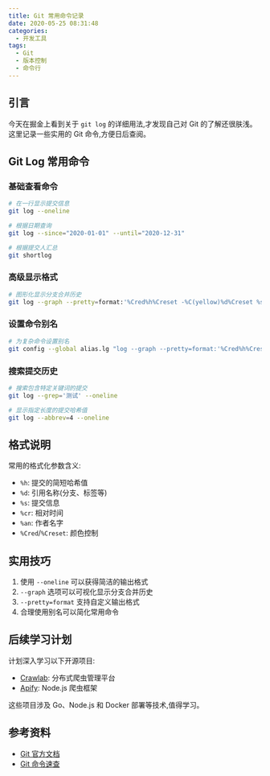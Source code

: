 ```yaml
---
title: Git 常用命令记录
date: 2020-05-25 08:31:48
categories:
  - 开发工具
tags:
  - Git
  - 版本控制
  - 命令行
---
```


## 引言

今天在掘金上看到关于 `git log` 的详细用法,才发现自己对 Git 的了解还很肤浅。这里记录一些实用的 Git 命令,方便日后查阅。

## Git Log 常用命令

### 基础查看命令
```bash
# 在一行显示提交信息
git log --oneline

# 根据日期查询
git log --since="2020-01-01" --until="2020-12-31"

# 根据提交人汇总
git shortlog
```

### 高级显示格式
```bash
# 图形化显示分支合并历史
git log --graph --pretty=format:'%Cred%h%Creset -%C(yellow)%d%Creset %s %Cgreen(%cr) %C(bold blue)<%an>%Creset' --abbrev-commit --date=relative
```

### 设置命令别名
```bash
# 为复杂命令设置别名
git config --global alias.lg "log --graph --pretty=format:'%Cred%h%Creset -%C(yellow)%d%Creset %s %Cgreen(%cr) %C(bold blue)<%an>%Creset' --abbrev-commit --date=relative"
```

### 搜索提交历史
```bash
# 搜索包含特定关键词的提交
git log --grep='测试' --oneline

# 显示指定长度的提交哈希值
git log --abbrev=4 --oneline
```

## 格式说明

常用的格式化参数含义:
- `%h`: 提交的简短哈希值
- `%d`: 引用名称(分支、标签等)
- `%s`: 提交信息
- `%cr`: 相对时间
- `%an`: 作者名字
- `%Cred`/`%Creset`: 颜色控制

## 实用技巧

1. 使用 `--oneline` 可以获得简洁的输出格式
2. `--graph` 选项可以可视化显示分支合并历史
3. `--pretty=format` 支持自定义输出格式
4. 合理使用别名可以简化常用命令

## 后续学习计划

计划深入学习以下开源项目:
- [Crawlab](https://github.com/crawlab-team/crawlab): 分布式爬虫管理平台
- [Apify](https://github.com/apify/apify-js): Node.js 爬虫框架

这些项目涉及 Go、Node.js 和 Docker 部署等技术,值得学习。

## 参考资料
- [Git 官方文档](https://git-scm.com/docs)
- [Git 命令速查](https://github.github.com/training-kit/downloads/github-git-cheat-sheet/)

